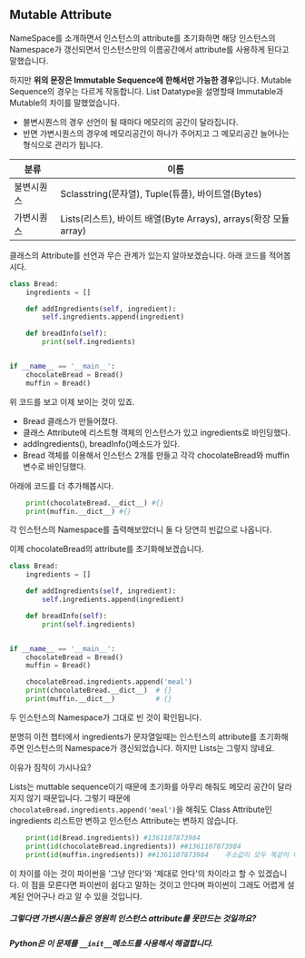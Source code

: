 ## Mutable Attribute

NameSpace를 소개하면서 인스턴스의 attribute를 초기화하면 해당 인스턴스의 Namespace가 갱신되면서 인스턴스만의 이름공간에서 attribute를 사용하게 된다고 말했습니다.  

하지만 **위의 문장은 Immutable Sequence에 한해서만 가능한 경우**입니다. Mutable Sequence의 경우는 다르게 작동합니다. List Datatype을 설명할때 Immutable과 Mutable의 차이를 말했었습니다. 

* 불변시퀀스의 경우 선언이 될 때마다 메모리의 공간이 달라집니다. 
* 반면 가변시퀀스의 경우에 메모리공간이 하나가 주어지고 그 메모리공간 늘어나는 형식으로 관리가 됩니다.

| 분류       | 이름                                                         |
| ---------- | ------------------------------------------------------------ |
| 불변시퀀스 | Sclasstring(문자열), Tuple(튜플), 바이트열(Bytes)            |
| 가변시퀀스 | Lists(리스트), 바이트 배열(Byte Arrays), arrays(확장 모듈 array) |



클래스의 Attribute를 선언과 무슨 관계가 있는지 알아보겠습니다. 아래 코드를 적어봅시다.

~~~python
class Bread:
    ingredients = []

    def addIngredients(self, ingredient):
        self.ingredients.append(ingredient)

    def breadInfo(self):
        print(self.ingredients)


if __name__ == '__main__':
    chocolateBread = Bread()
    muffin = Bread()
~~~

위 코드를 보고 이제 보이는 것이 있죠. 

* Bread 클래스가 만들어졌다. 
* 클래스 Attribute에 리스트형 객체의 인스턴스가 있고 ingredients로 바인딩했다. 
* addIngredients(), breadInfo()메소드가 있다. 
* Bread 객체를 이용해서 인스턴스 2개를 만들고 각각 chocolateBread와 muffin변수로 바인딩했다.



아래에 코드를 더 추가해봅시다. 

~~~python
	print(chocolateBread.__dict__) #{}
    print(muffin.__dict__) #{}
~~~

각 인스턴스의 Namespace를 출력해보았더니 둘 다 당연히 빈값으로 나옵니다. 

이제 chocolateBread의 attribute를 초기화해보겠습니다. 

~~~python
class Bread:
    ingredients = []

    def addIngredients(self, ingredient):
        self.ingredients.append(ingredient)

    def breadInfo(self):
        print(self.ingredients)


if __name__ == '__main__':
    chocolateBread = Bread()
    muffin = Bread()

    chocolateBread.ingredients.append('meal')
    print(chocolateBread.__dict__)  # {}
    print(muffin.__dict__)			# {}
~~~



두 인스턴스의 Namespace가 그대로 빈 것이 확인됩니다. 

분명히 이전 챕터에서 ingredients가 문자열일때는 인스턴스의 attribute를 초기화해주면 인스턴스의 Namespace가 갱신되었습니다. 하지만 Lists는 그렇지 않네요.

이유가 짐작이 가시나요? 

Lists는 muttable sequence이기 때문에 초기화를 아무리 해줘도 메모리 공간이 달라지지 않기 때문입니다. 그렇기 때문에 `chocolateBread.ingredients.append('meal')`을 해줘도 Class Attribute인 ingredients 리스트만 변하고 인스턴스 Attribute는 변하지 않습니다. 

~~~ python
	print(id(Bread.ingredients)) #1361107873984
    print(id(chocolateBread.ingredients)) ##1361107873984
    print(id(muffin.ingredients)) ##1361107873984    주소값이 모두 똑같이 나옵니다. 인스턴스에 이름공간이 없기 때문에 클래스 Attribute를 참조하기 때문입니다. 
~~~

이 차이를 아는 것이 파이썬을 '그냥 안다'와 '제대로 안다'의 차이라고 할 수 있겠습니다. 이 점을 모른다면 파이썬이 쉽다고 말하는 것이고 안다며 파이썬이 그래도 어렵게 설계된 언어구나 라고 알 수 있을 것입니다. 



##### 그렇다면 가변시퀀스들은 영원히 인스턴스 attribute를 못만드는 것일까요?  

##### Python은 이 문제를 `__init__`메소드를 사용해서 해결합니다.